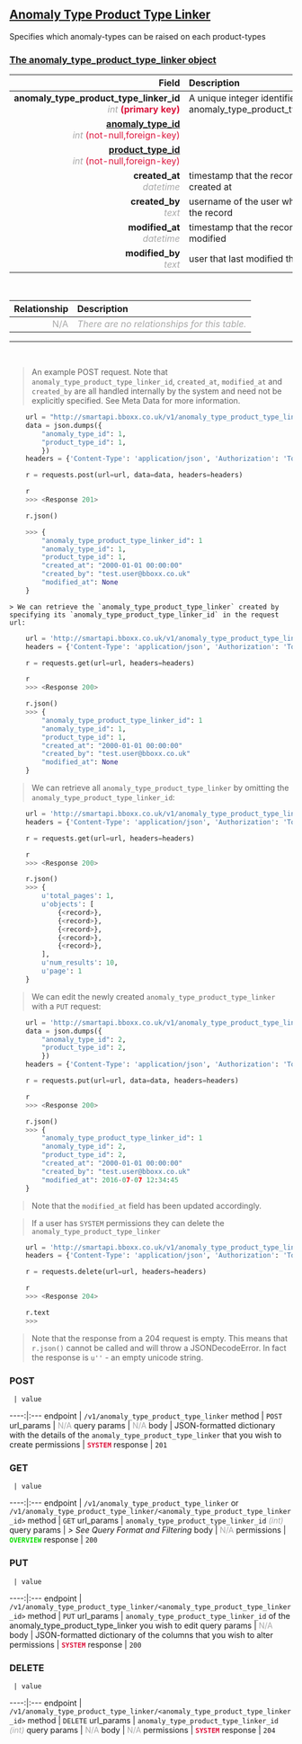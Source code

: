 ## <u>Anomaly Type Product Type Linker</u>
Specifies which anomaly-types can be raised on each product-types


### <u>The anomaly_type_product_type_linker object</u>

Field | Description
------:|:------------
__anomaly_type_product_type_linker_id__ <br><font color="DarkGray">_int_</font> <font color="Crimson">__(primary key)__</font> | A unique integer identifier for each anomaly_type_product_type_linker.
__<a href="/#anomaly-type">anomaly_type_id</a>__ <br><font color="DarkGray">_int_</font> <font color="Crimson">(not-null,foreign-key)</font> | 
__<a href="/#product-type">product_type_id</a>__ <br><font color="DarkGray">_int_</font> <font color="Crimson">(not-null,foreign-key)</font> | 
__created_at__  <br><font color="DarkGray">_datetime_</font> | timestamp that the record was created at
__created_by__  <br><font color="DarkGray">_text_</font>| username of the user who created the record
__modified_at__ <br><font color="DarkGray">_datetime_</font>| timestamp that the record was last modified
__modified_by__ <br><font color="DarkGray">_text_</font>| user that last modified the record

<br>

Relationship | Description
-------------:|:------------
<font color="DarkGray">N/A</font> | <font color="DarkGray">_There are no relationships for this table._</font>

<hr>
<br>

> An example POST request. Note that `anomaly_type_product_type_linker_id`, `created_at`, `modified_at` and `created_by` are all handled internally by the system and need not be explicitly specified. See Meta Data for more information.

```python
    url = "http://smartapi.bboxx.co.uk/v1/anomaly_type_product_type_linker"
    data = json.dumps({
		"anomaly_type_id": 1,
		"product_type_id": 1,
		})
    headers = {'Content-Type': 'application/json', 'Authorization': 'Token token=A_VALID_TOKEN'}

    r = requests.post(url=url, data=data, headers=headers)

    r
    >>> <Response 201>

    r.json()

    >>> {
		"anomaly_type_product_type_linker_id": 1
		"anomaly_type_id": 1,
		"product_type_id": 1,
		"created_at": "2000-01-01 00:00:00"
		"created_by": "test.user@bboxx.co.uk"
		"modified_at": None
	}
```

    > We can retrieve the `anomaly_type_product_type_linker` created by specifying its `anomaly_type_product_type_linker_id` in the request url:

```python
    url = 'http://smartapi.bboxx.co.uk/v1/anomaly_type_product_type_linker/1'
    headers = {'Content-Type': 'application/json', 'Authorization': 'Token token=A_VALID_TOKEN'}

    r = requests.get(url=url, headers=headers)

    r
    >>> <Response 200>

    r.json()
    >>> {
		"anomaly_type_product_type_linker_id": 1
		"anomaly_type_id": 1,
		"product_type_id": 1,
		"created_at": "2000-01-01 00:00:00"
		"created_by": "test.user@bboxx.co.uk"
		"modified_at": None
	}
```

> We can retrieve all `anomaly_type_product_type_linker` by omitting the `anomaly_type_product_type_linker_id`:

```python
    url = 'http://smartapi.bboxx.co.uk/v1/anomaly_type_product_type_linker'
    headers = {'Content-Type': 'application/json', 'Authorization': 'Token token=A_VALID_TOKEN'}

    r = requests.get(url=url, headers=headers)

    r
    >>> <Response 200>

    r.json()
    >>> {
        u'total_pages': 1,
        u'objects': [
            {<record>},
            {<record>},
            {<record>},
            {<record>},
            {<record>},
        ],
        u'num_results': 10,
        u'page': 1
    }
```

> We can edit the newly created `anomaly_type_product_type_linker` with a `PUT` request:

```python
    url = 'http://smartapi.bboxx.co.uk/v1/anomaly_type_product_type_linker/1'
    data = json.dumps({
		"anomaly_type_id": 2,
		"product_type_id": 2,
		})
    headers = {'Content-Type': 'application/json', 'Authorization': 'Token token=A_VALID_TOKEN'}

    r = requests.put(url=url, data=data, headers=headers)

    r
    >>> <Response 200>

    r.json()
    >>> {
		"anomaly_type_product_type_linker_id": 1
		"anomaly_type_id": 2,
		"product_type_id": 2,
		"created_at": "2000-01-01 00:00:00"
		"created_by": "test.user@bboxx.co.uk"
		"modified_at": 2016-07-07 12:34:45
	}
```
> Note that the `modified_at` field has been updated accordingly.

> If a user has `SYSTEM` permissions they can delete the `anomaly_type_product_type_linker`

```python
    url = 'http://smartapi.bboxx.co.uk/v1/anomaly_type_product_type_linker/1'
    headers = {'Content-Type': 'application/json', 'Authorization': 'Token token=A_VALID_TOKEN'}

    r = requests.delete(url=url, headers=headers)

    r
    >>> <Response 204>

    r.text
    >>>
```
> Note that the response from a 204 request is empty. This means that `r.json()` cannot be called and will throw a JSONDecodeError. In fact the response is `u''` - an empty unicode string.



### POST
     | value
 ----:|:---
endpoint | `/v1/anomaly_type_product_type_linker`
method | `POST`
url_params | <font color="DarkGray">N/A</font>
query params | <font color="DarkGray">N/A</font>
body | JSON-formatted dictionary with the details of the `anomaly_type_product_type_linker` that you wish to create
permissions | <font color="Crimson">__`SYSTEM`__</font>
response | `201`

### GET
     | value
 ----:|:---
endpoint | `/v1/anomaly_type_product_type_linker` or `/v1/anomaly_type_product_type_linker/<anomaly_type_product_type_linker_id>`
method | `GET`
url_params | `anomaly_type_product_type_linker_id` <font color="DarkGray">_(int)_</font>
query params | *> See Query Format and Filtering*
body | <font color="DarkGray">N/A</font>
permissions | <font color="Jade">__`OVERVIEW`__</font>
response | `200`

### PUT
     | value
 ----:|:---
endpoint | `/v1/anomaly_type_product_type_linker/<anomaly_type_product_type_linker_id>`
method | `PUT`
url_params | `anomaly_type_product_type_linker_id` of the anomaly_type_product_type_linker you wish to edit
query params | <font color="DarkGray">N/A</font>
body | JSON-formatted dictionary of the columns that you wish to alter
permissions | <font color="Crimson">__`SYSTEM`__</font>
response | `200`

### DELETE
     | value
 ----:|:---
endpoint | `/v1/anomaly_type_product_type_linker/<anomaly_type_product_type_linker_id>`
method | `DELETE`
url_params | `anomaly_type_product_type_linker_id` <font color="DarkGray">_(int)_</font>
query params | <font color="DarkGray">N/A</font>
body | <font color="DarkGray">N/A</font>
permissions | <font color="Crimson">__`SYSTEM`__</font>
response | `204`

    